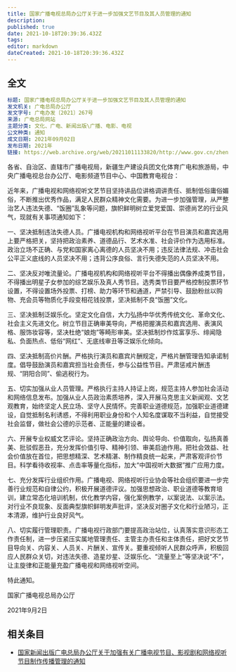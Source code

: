 ```yaml
---
title: 国家广播电视总局办公厅关于进一步加强文艺节目及其人员管理的通知
description: 
published: true
date: 2021-10-18T20:39:36.432Z
tags:
editor: markdown
dateCreated: 2021-10-18T20:39:36.432Z
---
```


## 全文

```YAML
标题: 国家广播电视总局办公厅关于进一步加强文艺节目及其人员管理的通知
发文机关: 广电总局办公厅
发文字号: 广电办发〔2021〕267号
来源: 广电总局网站
主题分类: 文化、广电、新闻出版\广播、电影、电视
公文种类: 通知
成文日期: 2021年09月02日
发布日期: 2021年
链接: https://web.archive.org/web/20211011133820/http://www.gov.cn/zhengce/zhengceku/2021-09/02/content_5635019.htm
```

各省、自治区、直辖市广播电视局，新疆生产建设兵团文化体育广电和旅游局，中央广播电视总台办公厅、电影频道节目中心、中国教育电视台：

近年来，广播电视和网络视听文艺节目坚持讲品位讲格调讲责任、抵制低俗庸俗媚俗，不断推出优秀作品，满足人民群众精神文化需要。为进一步加强管理，从严整治艺人违法失德、“饭圈”乱象等问题，旗帜鲜明树立爱党爱国、崇德尚艺的行业风气，现就有关事项通知如下：

一、坚决抵制违法失德人员。广播电视机构和网络视听平台在节目演员和嘉宾选用上要严格把关，坚持把政治素养、道德品行、艺术水准、社会评价作为选用标准。政治立场不正确、与党和国家离心离德的人员坚决不用；违反法律法规、冲击社会公平正义底线的人员坚决不用；违背公序良俗、言行失德失范的人员坚决不用。

二、坚决反对唯流量论。广播电视机构和网络视听平台不得播出偶像养成类节目，不得播出明星子女参加的综艺娱乐及真人秀节目。选秀类节目要严格控制投票环节设置，不得设置场外投票、打榜、助力等环节和通道，严禁引导、鼓励粉丝以购物、充会员等物质化手段变相花钱投票，坚决抵制不良“饭圈”文化。

三、坚决抵制泛娱乐化。坚定文化自信，大力弘扬中华优秀传统文化、革命文化、社会主义先进文化。树立节目正确审美导向，严格把握演员和嘉宾选用、表演风格、服饰妆容等，坚决杜绝“娘炮”等畸形审美。坚决抵制炒作炫富享乐、绯闻隐私、负面热点、低俗“网红”、无底线审丑等泛娱乐化倾向。

四、坚决抵制高价片酬。严格执行演员和嘉宾片酬规定，严格片酬管理告知承诺制度。倡导鼓励演员和嘉宾担当社会责任，参与公益性节目。严肃惩戒片酬违规、“阴阳合同”、偷逃税行为。

五、切实加强从业人员管理。严格执行主持人持证上岗，规范主持人参加社会活动和网络信息发布。加强从业人员政治素质培养，深入开展马克思主义新闻观、文艺观教育，始终坚定人民立场、坚守人民情怀。完善职业道德规范，加强职业道德建设，自觉抵制名利诱惑，不得利用职业身份和个人知名度谋取不当利益，自觉接受社会监督，做社会公德的示范者、正能量的建设者。

六、开展专业权威文艺评论。坚持正确政治方向、舆论导向、价值取向，弘扬真善美、批驳假恶丑，充分发挥价值引导、精神引领、审美启迪作用。把社会效益、社会价值放在首位，把思想精深、艺术精湛、制作精良统一起来，严肃客观评价节目。科学看待收视率、点击率等量化指标，加大“中国视听大数据”推广应用力度。

七、充分发挥行业组织作用。广播电视、网络视听行业协会等社会组织要进一步完善行业规范和自律公约，积极开展道德评议。加强思想政治、职业道德等教育培训，建立常态化培训机制，优化教学内容，强化案例教学，以案说法、以案示法。对行业不良现象、反面典型旗帜鲜明发声批评，坚决反对圈子文化和行业陋习，正本清源，维护行业良好风气。

八、切实履行管理职责。广播电视行政部门要提高政治站位，认真落实意识形态工作责任制，进一步压紧压实属地管理责任、主管主办责任和主体责任，把好文艺节目导向关、内容关、人员关、片酬关、宣传关。要重视倾听人民群众呼声，积极回应人民群众关切，对违法失德、造星炒星、泛娱乐化、“流量至上”等坚决说“不”，让主旋律和正能量充盈广播电视和网络视听空间。

特此通知。

国家广播电视总局办公厅

2021年9月2日

## 相关条目

+ [国家新闻出版广电总局办公厅关于加强有关广播电视节目、影视剧和网络视听节目制作传播管理的通知](/rule/国家新闻出版广电总局办公厅关于加强有关广播电视节目、影视剧和网络视听节目制作传播管理的通知.md)
